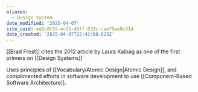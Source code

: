 ```yaml
---
aliases:
  - Design System
date_modified: '2025-04-07'
site_uuid: ee6c8f55-ecf1-45ff-832c-cae79ae8c31d
date_created: '2025-04-07T22:42:08.625Z'
---
```


[[Brad Frost]] cites the 2012 article by Laura Kalbag as one of the first primers on [[Design Systems]]

Uses principles of [[Vocabulary/Atomic Design|Atomic Design]], and complimented efforts in software development to use [[Component-Based Software Architecture]].